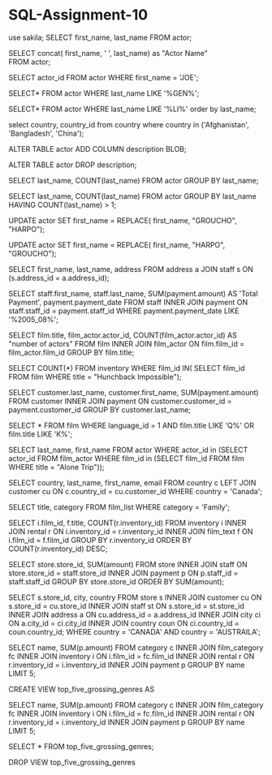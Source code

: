# SQL-Assignment-10
use sakila;
SELECT  first_name, last_name
FROM actor;

SELECT concat( first_name, ' ', last_name) as "Actor Name"	
FROM actor;

SELECT actor_id
FROM actor
WHERE first_name = 'JOE';

SELECT*
FROM actor
WHERE last_name LIKE '%GEN%';

SELECT*
FROM actor
WHERE last_name LIKE '%LI%'
order by last_name;

select country, country_id
from country 
where country in ('Afghanistan', 'Bangladesh', 'China');

ALTER TABLE actor
ADD COLUMN description BLOB;

ALTER TABLE actor
DROP description; 

SELECT last_name, COUNT(last_name)
FROM actor
GROUP BY last_name; 

SELECT last_name, COUNT(last_name)
FROM actor
GROUP BY last_name
HAVING COUNT(last_name) > 1;

UPDATE actor 
SET first_name =
REPLACE( first_name, "GROUCHO", "HARPO");

UPDATE actor 
SET first_name =
REPLACE( first_name, "HARPO", "GROUCHO");

SELECT first_name, last_name, address
FROM address a
JOIN staff s 
ON (s.address_id = a.address_id);


SELECT staff.first_name, staff.last_name, SUM(payment.amount) AS 'Total Payment', payment.payment_date
FROM staff
INNER JOIN payment ON
staff.staff_id = payment.staff_id
WHERE payment.payment_date LIKE '%2005_08%';

SELECT film.title, film_actor.actor_id, COUNT(film_actor.actor_id) AS "number of actors"
FROM film
INNER JOIN film_actor ON film.film_id = film_actor.film_id
GROUP BY film.title;

SELECT COUNT(*)
FROM inventory
WHERE film_id
 IN(
	SELECT film_id
	FROM film 
	WHERE title = "Hunchback Impossible");

SELECT customer.last_name, customer.first_name, SUM(payment.amount)
FROM customer
INNER JOIN payment ON customer.customer_id = payment.customer_id
GROUP BY customer.last_name; 

SELECT * FROM  film WHERE language_id = 1 AND film.title  LIKE  'Q%' OR film.title LIKE 'K%'; 


SELECT last_name, first_name
FROM actor
WHERE actor_id in
	(SELECT actor_id FROM film_actor
	WHERE film_id in 
		(SELECT film_id FROM film
		WHERE title = "Alone Trip"));


SELECT country, last_name, first_name, email
FROM country c
LEFT JOIN customer cu
ON c.country_id = cu.customer_id
WHERE country = 'Canada';


SELECT title, category
FROM film_list
WHERE category = 'Family';


SELECT i.film_id, f.title, COUNT(r.inventory_id)
FROM inventory i
INNER JOIN rental r
ON i.inventory_id = r.inventory_id
INNER JOIN film_text f 
ON i.film_id = f.film_id
GROUP BY r.inventory_id
ORDER BY COUNT(r.inventory_id) DESC;


SELECT store.store_id, SUM(amount)
FROM store
INNER JOIN staff
ON store.store_id = staff.store_id
INNER JOIN payment p 
ON p.staff_id = staff.staff_id
GROUP BY store.store_id
ORDER BY SUM(amount);


SELECT s.store_id, city, country
FROM store s
INNER JOIN customer cu
ON s.store_id = cu.store_id
INNER JOIN staff st
ON s.store_id = st.store_id
INNER JOIN address a
ON cu.address_id = a.address_id
INNER JOIN city ci
ON a.city_id = ci.city_id
INNER JOIN country coun
ON ci.country_id = coun.country_id;
WHERE country = 'CANADA' AND country = 'AUSTRAILA';


SELECT name, SUM(p.amount)
FROM category c
INNER JOIN film_category fc
INNER JOIN inventory i
ON i.film_id = fc.film_id
INNER JOIN rental r
ON r.inventory_id = i.inventory_id
INNER JOIN payment p
GROUP BY name
LIMIT 5;


CREATE VIEW top_five_grossing_genres AS

SELECT name, SUM(p.amount)
FROM category c
INNER JOIN film_category fc
INNER JOIN inventory i
ON i.film_id = fc.film_id
INNER JOIN rental r
ON r.inventory_id = i.inventory_id
INNER JOIN payment p
GROUP BY name
LIMIT 5;


SELECT * FROM top_five_grossing_genres;


DROP VIEW top_five_grossing_genres
